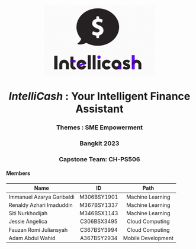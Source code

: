 <p align="center">
  <img align="center" width="300" src="logo intellicash.png" />
</p>
<h1 align="center"><em>IntelliCash</em> : Your Intelligent Finance Assistant</h1>
<h3 align="center"> Themes : SME Empowerment</h3>
<h3 align="center">Bangkit 2023</h3>
<h3 align="center">Capstone Team: CH-PS506</h3>

#### Members
|            Name            |      ID        |       Path         |
| -------------------------- |:--------------:|:------------------:|
| Immanuel Azarya Garibaldi  | M306BSY1901    | Machine Learning   | 
| Renaldy Azhari Imaduddin   | M367BSY1337    | Machine Learning   | 
| Siti Nurkhodijah           | M346BSX1143    | Machine Learning   | 
| Jessie Angelica            | C306BSX3495    | Cloud Computing    | 
| Fauzan Romi Juliansyah     | C367BSY3994    | Cloud Computing    | 
| Adam Abdul Wahid           | A367BSY2934    | Mobile Development |    
